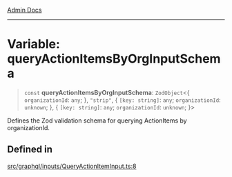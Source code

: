 [Admin Docs](/)

***

# Variable: queryActionItemsByOrgInputSchema

> `const` **queryActionItemsByOrgInputSchema**: `ZodObject`\<\{ `organizationId`: `any`; \}, `"strip"`, \{ `[key: string]`: `any`;  `organizationId`: `unknown`; \}, \{ `[key: string]`: `any`;  `organizationId`: `unknown`; \}\>

Defines the Zod validation schema for querying ActionItems by organizationId.

## Defined in

[src/graphql/inputs/QueryActionItemInput.ts:8](https://github.com/NishantSinghhhhh/talawa-api/blob/ff0f1d6ae21d3428519b64e42fe3bfdff573cb6e/src/graphql/inputs/QueryActionItemInput.ts#L8)
